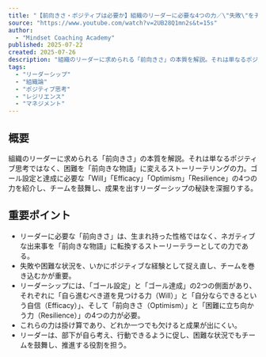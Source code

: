 ```yaml
---
title: "【前向きさ・ポジティブは必要か】組織のリーダーに必要な4つの力／\"失敗\"をチームの\"勝機\"に変える方法"
source: "https://www.youtube.com/watch?v=2UB28Q1mn2s&t=15s"
author:
  - "Mindset Coaching Academy"
published: 2025-07-22
created: 2025-07-26
description: "組織のリーダーに求められる「前向きさ」の本質を解説。それは単なるポジティブ思考ではなく、困難を「前向きな物語」に変えるストーリーテリングの力。ゴール設定と達成に必要な「Will」「Efficacy」「Optimism」「Resilience」の4つの力を紹介し、チームを鼓舞し、成果を出すリーダーシップの秘訣を深掘りする。"
tags:
  - "リーダーシップ"
  - "組織論"
  - "ポジティブ思考"
  - "レジリエンス"
  - "マネジメント"
---
```


## 概要

組織のリーダーに求められる「前向きさ」の本質を解説。それは単なるポジティブ思考ではなく、困難を「前向きな物語」に変えるストーリーテリングの力。ゴール設定と達成に必要な「Will」「Efficacy」「Optimism」「Resilience」の4つの力を紹介し、チームを鼓舞し、成果を出すリーダーシップの秘訣を深掘りする。

## 重要ポイント

*   リーダーに必要な「前向きさ」は、生まれ持った性格ではなく、ネガティブな出来事を「前向きな物語」に転換するストーリーテラーとしての力である。
*   失敗や困難な状況を、いかにポジティブな経験として捉え直し、チームを巻き込むかが重要。
*   リーダーシップには、「ゴール設定」と「ゴール達成」の2つの側面があり、それぞれに「自ら進むべき道を見つける力（Will）」と「自分ならできるという自信（Efficacy）」、そして「前向きさ（Optimism）」と「困難に立ち向かう力（Resilience）」の4つの力が必要。
*   これらの力は掛け算であり、どれか一つでも欠けると成果が出にくい。
*   リーダーは、部下が自ら考え、行動できるように促し、困難な状況でもチームを鼓舞し、推進する役割を担う。

